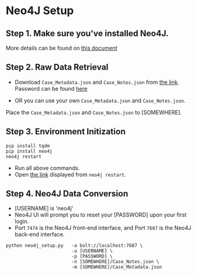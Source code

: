 # Neo4J Setup

## Step 1. Make sure you've installed Neo4J.
More details can be found on [this document](https://shorturl.at/lyKTZ)

## Step 2. Raw Data Retrieval
* Download `Case_Metadata.json` and `Case_Notes.json` from [the link](https://mynbox.nus.edu.sg/u/ttsM25_bDPCk2wz1/435f6f30-4a25-4504-b946-c2ecc5aa877c?l).
Password can be found [here](mailto:mingzhe@nus.edu.sg)

* OR you can use your own `Case_Metadata.json` and `Case_Notes.json`.

Place the `Case_Metadata.json` and `Case_Notes.json` to [SOMEWHERE].

## Step 3. Environment Initization
```shell
pip install tqdm
pip install neo4j
neo4j restart
```
* Run all above commands.
* Open [the link](http://localhost:7474) displayed from `neo4j restart`.

## Step 4. Neo4J Data Conversion
* [USERNAME] is 'neo4j'
* Neo4J UI will prompt you to reset your [PASSWORD] upon your first login.
* Port `7474` is the Neo4J front-end interface, and Port `7687` is the Neo4J back-end interface.

```shell
python neo4j_setup.py   -a bolt://localhost:7687 \
                        -u [USERNAME] \
                        -p [PASSWORD] \
                        -n [SOMEWHERE]/Case_Notes.json \
                        -m [SOMEWHERE]/Case_Metadata.json
```
